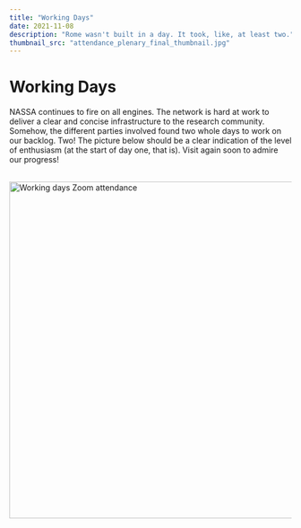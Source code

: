 ```yaml
---
title: "Working Days"
date: 2021-11-08
description: "Rome wasn't built in a day. It took, like, at least two."
thumbnail_src: "attendance_plenary_final_thumbnail.jpg"
---
```

# Working Days
NASSA continues to fire on all engines. 
The network is hard at work to deliver a clear and concise infrastructure to the research community. 
Somehow, the different parties involved found two whole days to work on our backlog. Two! 
The picture below should be a clear indication of the level of enthusiasm (at the start of day one, that is). 
Visit again soon to admire our progress!<br><br>

<img src="https://archaeology-abm.github.io/NASSA-hub/assets/attendance_plenary_final.jpg" alt="Working days Zoom attendance" width="600"/>
